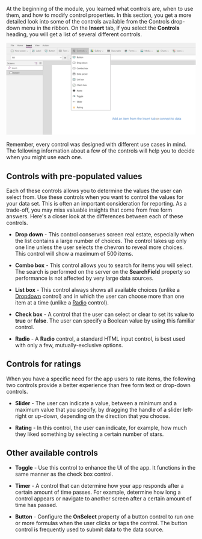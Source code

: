 At the beginning of the module, you learned what controls are, when to use them, and how to modify control properties. In this section, you get a more detailed look into some of the controls available from the Controls drop-down menu in the ribbon. On the **Insert** tab, if you select the **Controls** heading, you will get a list of several different controls.

![Controls View](../media/controlsview.png)

Remember, every control was designed with different use cases in mind. The following information about a few of the controls will help you to decide when you might use each one.

Controls with pre-populated values
----------------------------------

Each of these controls allows you to determine the values the user can
select from. Use these controls when you want to control the values for
your data set. This is often an important consideration for reporting.
As a trade-off, you may miss valuable insights that come from free form
answers. Here's a closer look at the differences between each of these controls.

-   **Drop down** - This control conserves screen real estate,
    especially when the list contains a large number of choices. The
    control takes up only one line unless the user selects the chevron
    to reveal more choices. This control will show a maximum of 500
    items.

-   **Combo box** - This control allows you to search for items
    you will select. The search is performed on the server on the
    **SearchField** property so performance is not affected by very large
    data sources.

-   **List box** - This control always shows all available choices
    (unlike
    a [Dropdown](https://docs.microsoft.com/powerapps/maker/canvas-apps/controls/control-drop-down) control)
    and in which the user can choose more than one item at a time
    (unlike a
    [Radio](https://docs.microsoft.com/powerapps/maker/canvas-apps/controls/control-radio) control).

-   **Check box** - A control that the user can select or clear to set
    its value to **true** or **false**. The user can specify a Boolean
    value by using this familiar control.

-   **Radio** - A **Radio** control, a standard HTML input control, is
    best used with only a few, mutually-exclusive options.

Controls for ratings
--------------------

When you have a specific need for the app users to rate items, the
following two controls provide a better experience than free form text
or drop-down controls.

-   **Slider** - The user can indicate a value, between a minimum and a
    maximum value that you specify, by dragging the handle of a slider
    left-right or up-down, depending on the direction that you choose.

-   **Rating** - In this control, the user can indicate, for example, how
    much they liked something by selecting a certain number of stars.

Other available controls
------------------------

-   **Toggle** - Use this control to enhance the UI of the app. It
    functions in the same manner as the check box control.

-   **Timer** - A control that can determine how your app responds after
    a certain amount of time passes. For example, determine how long a
    control appears or navigate to another screen after a certain amount
    of time has passed.

-   **Button** - Configure the **OnSelect** property of a button control to
    run one or more formulas when the user clicks or taps the control.
    The button control is frequently used to submit data to the data
    source. 
